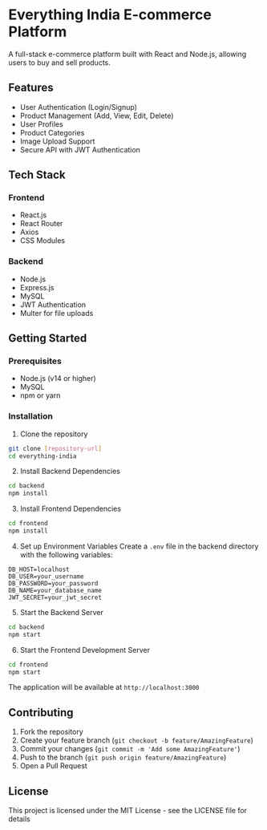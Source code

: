 # Everything India E-commerce Platform

A full-stack e-commerce platform built with React and Node.js, allowing users to buy and sell products.

## Features

- User Authentication (Login/Signup)
- Product Management (Add, View, Edit, Delete)
- User Profiles
- Product Categories
- Image Upload Support
- Secure API with JWT Authentication

## Tech Stack

### Frontend
- React.js
- React Router
- Axios
- CSS Modules

### Backend
- Node.js
- Express.js
- MySQL
- JWT Authentication
- Multer for file uploads

## Getting Started

### Prerequisites
- Node.js (v14 or higher)
- MySQL
- npm or yarn

### Installation

1. Clone the repository
```bash
git clone [repository-url]
cd everything-india
```

2. Install Backend Dependencies
```bash
cd backend
npm install
```

3. Install Frontend Dependencies
```bash
cd frontend
npm install
```

4. Set up Environment Variables
Create a `.env` file in the backend directory with the following variables:
```
DB_HOST=localhost
DB_USER=your_username
DB_PASSWORD=your_password
DB_NAME=your_database_name
JWT_SECRET=your_jwt_secret
```

5. Start the Backend Server
```bash
cd backend
npm start
```

6. Start the Frontend Development Server
```bash
cd frontend
npm start
```

The application will be available at `http://localhost:3000`

## Contributing

1. Fork the repository
2. Create your feature branch (`git checkout -b feature/AmazingFeature`)
3. Commit your changes (`git commit -m 'Add some AmazingFeature'`)
4. Push to the branch (`git push origin feature/AmazingFeature`)
5. Open a Pull Request

## License

This project is licensed under the MIT License - see the LICENSE file for details 